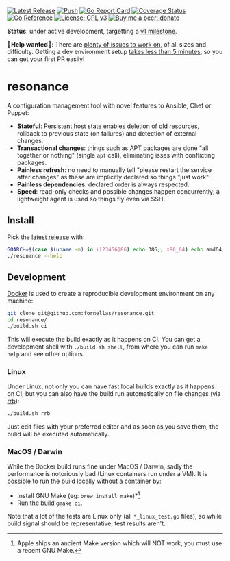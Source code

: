[![Latest Release](https://img.shields.io/github/v/release/fornellas/resonance)](https://github.com/fornellas/resonance/releases) [![Push](https://github.com/fornellas/resonance/actions/workflows/push.yaml/badge.svg)](https://github.com/fornellas/resonance/actions/workflows/push.yaml) [![Go Report Card](https://goreportcard.com/badge/github.com/fornellas/resonance)](https://goreportcard.com/report/github.com/fornellas/resonance) [![Coverage Status](https://coveralls.io/repos/github/fornellas/resonance/badge.svg?branch=master)](https://coveralls.io/github/fornellas/resonance?branch=master) [![Go Reference](https://pkg.go.dev/badge/github.com/fornellas/resonance.svg)](https://pkg.go.dev/github.com/fornellas/resonance) [![License: GPL v3](https://img.shields.io/badge/License-GPLv3-blue.svg)](https://www.gnu.org/licenses/gpl-3.0) [![Buy me a beer: donate](https://img.shields.io/badge/Donate-Buy%20me%20a%20beer-yellow)](https://www.paypal.com/donate?hosted_button_id=AX26JVRT2GS2Q)

**Status**: under active development, targetting a [v1 milestone](https://github.com/fornellas/resonance/milestone/1).

**🙏Help wanted🙏**: There are [plenty of issues to work on](https://github.com/fornellas/resonance/issues), of all sizes and difficulty. Getting a dev environment setup [takes less than 5 minutes](#development), so you can get your first PR easily!

# resonance

A configuration management tool with novel features to Ansible, Chef or Puppet:

- **Stateful**: Persistent host state enables deletion of old resources, rollback to previous state (on failures) and detection of external changes.
- **Transactional changes**: things such as APT packages are done "all together or nothing" (single `apt` call), eliminating isses with conflicting packages.
- **Painless refresh**: no need to manually tell "please restart the service after changes" as these are implicitly declared so things "just work".
- **Painless dependencies**: declared order is always respected.
- **Speed**: read-only checks and possible changes happen concurrently; a lightweight agent is used so things fly even via SSH.

## Install

Pick the [latest release](https://github.com/fornellas/resonance/releases) with:

```bash
GOARCH=$(case $(uname -m) in i[23456]86) echo 386;; x86_64) echo amd64;; armv6l|armv7l) echo arm;; aarch64) echo arm64;; *) echo Unknown machine $(uname -m) 1>&2 ; exit 1 ;; esac) && wget -O- https://github.com/fornellas/resonance/releases/latest/download/resonance.$(uname -s | tr A-Z a-z).$GOARCH.gz | gunzip > resonance && chmod 755 resonance
./resonance --help
```

## Development

[Docker](https://www.docker.com/) is used to create a reproducible development environment on any machine:

```bash
git clone git@github.com:fornellas/resonance.git
cd resonance/
./build.sh ci
```

This will execute the build exactly as it happens on CI. You can get a development shell with `./build.sh shell`, from where you can run `make help` and see other options.

### Linux

Under Linux, not only you can have fast local builds exactly as it happens on CI, but you can also have the build run automatically on file changes (via [rrb](https://github.com/fornellas/rrb)):

```bash
./build.sh rrb
```

Just edit files with your preferred editor and as soon as you save them, the bulid will be executed automatically.

### MacOS / Darwin

While the Docker build runs fine under MacOS / Darwin, sadly the performance is notoriously bad (Linux containers run under a VM). It is possible to run the build locally without a container by:

- Install GNU Make (eg: `brew install make`)*[^1]
- Run the build `gmake ci`.

Note that a lot of the tests are Linux only (all `*_linux_test.go` files), so while build signal should be representative, test results aren't.

[^1]: Apple ships an ancient Make version which will NOT work, you must use a recent GNU Make.